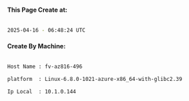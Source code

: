 
   
#### This Page Create at:

```bash

2025-04-16 - 06:48:24 UTC

```

#### Create By Machine:

```bash

Host Name : fv-az816-496

platform  : Linux-6.8.0-1021-azure-x86_64-with-glibc2.39

Ip Local  : 10.1.0.144

```


